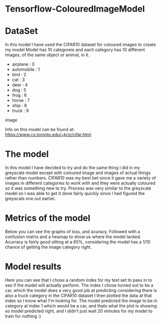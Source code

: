 # Tensorflow-ColouredImageModel

# DataSet
In this model I have used the CIFAR10 dataset for coloured images to create my model
Model has 10 categoreis and each category has 10 different images, of the same object or animal, in it.

- airplane : 0
- automobile : 1
- bird : 2
- cat : 3
- deer : 4
- dog : 5
- frog : 6
- horse : 7
- ship : 8
- truck : 9

image

Info on this model can be found at: https://www.cs.toronto.edu/~kriz/cifar.html

# The model
In this model I have decided to try and do the same thing I did in my greyscale model except with coloured image and images of actual things rather than numbers.
CIFAR10 was my best bet since it gave me a variety of images in different categories to work with and they were actually coloured so it was something new to try.
Process was very similar to the greyscale model so I was able to get it done fairly quickly since I had figured the greyscale one out earlier.

# Metrics of the model

Below you can see the graphs of loss, and acuracy. Followed with a confusion matrix and a heamap to show us where the model lacked.
Acurracy is fairly good sitting at a 65%, considering the model has a 1/10 chance of getting the image category right.




# Model results
Here you can see that I chose a random index for my test set to pass in to see if the model will actually perform. 
The index I chose turned out to be a car, which the model does a very good job at predicting considering there is also a truck category in the CIFAR10 dataset
I then plotted the data at that index so I know what I'm looking for.
The model predicted the image to be in category at index 1 which would be a car, and thats what the plot is showing so model predicted right, and I didn't just wait 20 minutes for my model to train for nothing :)


